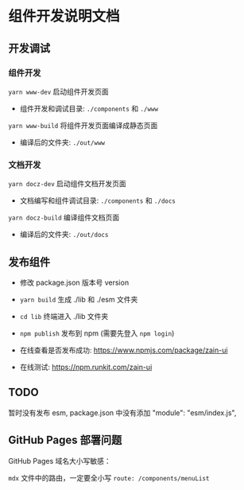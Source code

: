 # 组件开发说明文档

## 开发调试

### 组件开发

`yarn www-dev` 启动组件开发页面

- 组件开发和调试目录: `./components` 和 `./www`

`yarn www-build` 将组件开发页面编译成静态页面

- 编译后的文件夹: `./out/www`

### 文档开发

`yarn docz-dev` 启动组件文档开发页面

- 文档编写和组件调试目录: `./components` 和 `./docs`

`yarn docz-build` 编译组件文档页面

- 编译后的文件夹: `./out/docs`

## 发布组件

- 修改 package.json 版本号 version

- `yarn build` 生成 ./lib 和 ./esm 文件夹

- `cd lib` 终端进入 ./lib 文件夹

- `npm publish` 发布到 npm (需要先登入 `npm login`)

- 在线查看是否发布成功: https://www.npmjs.com/package/zain-ui

- 在线测试: https://npm.runkit.com/zain-ui

## TODO

暂时没有发布 esm, package.json 中没有添加 "module": "esm/index.js",

## GitHub Pages 部署问题

GitHub Pages 域名大小写敏感：

`mdx` 文件中的路由，一定要全小写 `route: /components/menuList`

